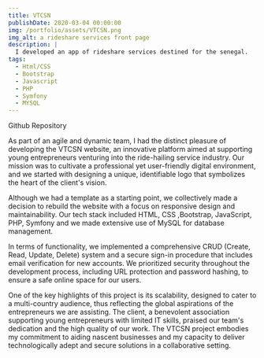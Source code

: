 ```yaml
---
title: VTCSN
publishDate: 2020-03-04 00:00:00
img: /portfolio/assets/VTCSN.png
img_alt: a rideshare services front page
description: |
  I developed an app of rideshare services destined for the senegal. 
tags:
  - Html/CSS
  - Bootstrap
  - Javascript
  - PHP
  - Symfony
  - MYSQL
---
```

<a src="https://github.com/Wloyer/StageDWWM">Github Repository</a>

As part of an agile and dynamic team, I had the distinct pleasure of developing the VTCSN website, an innovative platform aimed at supporting young entrepreneurs venturing into the ride-hailing service industry. Our mission was to cultivate a professional yet user-friendly digital environment, and we started with designing a unique, identifiable logo that symbolizes the heart of the client's vision. 

Although we had a template as a starting point, we collectively made a decision to rebuild the website with a focus on responsive design and maintainability. Our tech stack included HTML, CSS ,Bootstrap, JavaScript, PHP, Symfony and we made extensive use of MySQL for database management.

In terms of functionality, we implemented a comprehensive CRUD (Create, Read, Update, Delete) system and a secure sign-in procedure that includes email verification for new accounts. We prioritized security throughout the development process, including URL protection and password hashing, to ensure a safe online space for our users.

One of the key highlights of this project is its scalability, designed to cater to a multi-country audience, thus reflecting the global aspirations of the entrepreneurs we are assisting. The client, a benevolent association supporting young entrepreneurs with limited IT skills, praised our team's dedication and the high quality of our work. The VTCSN project embodies my commitment to aiding nascent businesses and my capacity to deliver technologically adept and secure solutions in a collaborative setting.
